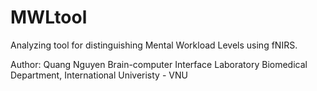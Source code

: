 # MWLtool


Analyzing tool for distinguishing Mental Workload Levels using fNIRS.

Author: Quang Nguyen
Brain-computer Interface Laboratory
Biomedical Department, International Univeristy - VNU